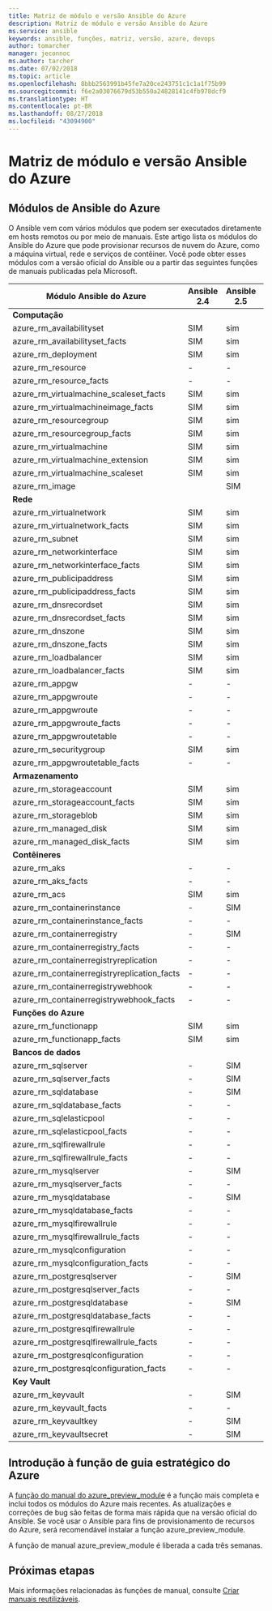 ```yaml
---
title: Matriz de módulo e versão Ansible do Azure
description: Matriz de módulo e versão Ansible do Azure
ms.service: ansible
keywords: ansible, funções, matriz, versão, azure, devops
author: tomarcher
manager: jeconnoc
ms.author: tarcher
ms.date: 07/02/2018
ms.topic: article
ms.openlocfilehash: 8bbb2563991b45fe7a20ce243751c1c1a1f75b99
ms.sourcegitcommit: f6e2a03076679d53b550a24828141c4fb978dcf9
ms.translationtype: HT
ms.contentlocale: pt-BR
ms.lasthandoff: 08/27/2018
ms.locfileid: "43094900"
---
```

# <a name="ansible-module-and-version-matrix"></a>Matriz de módulo e versão Ansible do Azure

## <a name="ansible-modules-for-azure"></a>Módulos de Ansible do Azure
O Ansible vem com vários módulos que podem ser executados diretamente em hosts remotos ou por meio de manuais.
Este artigo lista os módulos do Ansible do Azure que pode provisionar recursos de nuvem do Azure, como a máquina virtual, rede e serviços de contêiner. Você pode obter esses módulos com a versão oficial do Ansible ou a partir das seguintes funções de manuais publicadas pela Microsoft.

| Módulo Ansible do Azure                   |  Ansible 2.4 |  Ansible 2.5 |  Ansible 2.6 |  Função de manual [azure_preview_module](#introduction-to-azurepreviewmodule) | 
|---------------------------------------------|--------------|--------------|-----------------------------|-------------------------------------| 
| **Computação**                    |           |                          |                          |                                  | 
| azure_rm_availabilityset                    | SIM          | sim                         | sim          | SIM                                 | 
| azure_rm_availabilityset_facts              | SIM          | sim                         | sim          | SIM                                 | 
| azure_rm_deployment                         | SIM          | sim                         | sim          | SIM                                 | 
| azure_rm_resource                           | -            | -                           | SIM          | SIM                                 | 
| azure_rm_resource_facts                     | -            | -                           | SIM          | SIM                                 | 
| azure_rm_virtualmachine_scaleset_facts      | SIM          | sim                         | sim          | SIM                                 | 
| azure_rm_virtualmachineimage_facts          | SIM          | sim                         | sim          | SIM                                 | 
| azure_rm_resourcegroup                      | SIM          | sim                         | sim          | SIM                                 | 
| azure_rm_resourcegroup_facts                | SIM          | sim                         | sim          | SIM                                 | 
| azure_rm_virtualmachine                     | SIM          | sim                         | sim          | SIM                                 | 
| azure_rm_virtualmachine_extension           | SIM          | sim                         | sim          | SIM                                 | 
| azure_rm_virtualmachine_scaleset            | SIM          | sim                         | sim          | SIM                                 | 
| azure_rm_image                              |              | SIM                         | sim          | SIM                                 | 
| **Rede**                    |           |                          |                          |                                  | 
| azure_rm_virtualnetwork                     | SIM          | sim                         | sim          | SIM                                 | 
| azure_rm_virtualnetwork_facts               | SIM          | sim                         | sim          | SIM                                 | 
| azure_rm_subnet                             | SIM          | sim                         | sim          | SIM                                 | 
| azure_rm_networkinterface                   | SIM          | sim                         | sim          | SIM                                 | 
| azure_rm_networkinterface_facts             | SIM          | sim                         | sim          | SIM                                 | 
| azure_rm_publicipaddress                    | SIM          | sim                         | sim          | SIM                                 | 
| azure_rm_publicipaddress_facts              | SIM          | sim                         | sim          | SIM                                 | 
| azure_rm_dnsrecordset                       | SIM          | sim                         | sim          | SIM                                 | 
| azure_rm_dnsrecordset_facts                 | SIM          | sim                         | sim          | SIM                                 | 
| azure_rm_dnszone                            | SIM          | sim                         | sim          | SIM                                 | 
| azure_rm_dnszone_facts                      | SIM          | sim                         | sim          | SIM                                 | 
| azure_rm_loadbalancer                       | SIM          | sim                         | sim          | SIM                                 | 
| azure_rm_loadbalancer_facts                 | SIM          | sim                         | sim          | SIM                                 | 
| azure_rm_appgw                              | -            | -                           | -            | SIM                                 | 
| azure_rm_appgwroute                         | -            | -                           | -            | SIM                                 | 
| azure_rm_appgwroute                         | -            | -                           | -            | SIM                                 |
| azure_rm_appgwroute_facts                   | -            | -                           | -            | SIM                                 |
| azure_rm_appgwroutetable                    | -            | -                           | -            | SIM                                 |
| azure_rm_securitygroup                      | SIM          | sim                         | sim          | SIM                                 | 
| azure_rm_appgwroutetable_facts              | -            | -                           | -            | SIM                                 | 
| **Armazenamento**                    |           |                          |                          |                                  | 
| azure_rm_storageaccount                     | SIM          | sim                         | sim          | SIM                                 | 
| azure_rm_storageaccount_facts               | SIM          | sim                         | sim          | SIM                                 | 
| azure_rm_storageblob                        | SIM          | sim                         | sim          | SIM                                 | 
| azure_rm_managed_disk                       | SIM          | sim                         | sim          | SIM                                 | 
| azure_rm_managed_disk_facts                 | SIM          | sim                         | sim          | SIM                                 | 
| **Contêineres**                    |           |                          |                          |                                  | 
| azure_rm_aks                                | -            | -                           | SIM          | SIM                                 | 
| azure_rm_aks_facts                          | -            | -                           | SIM          | SIM                                 | 
| azure_rm_acs                                | SIM          | sim                         | sim          | SIM                                 | 
| azure_rm_containerinstance                  | -            | SIM                         | sim          | SIM                                 | 
| azure_rm_containerinstance_facts            | -            | -                           | -            | SIM                                 | 
| azure_rm_containerregistry                  | -            | SIM                         | sim          | SIM                                 | 
| azure_rm_containerregistry_facts            | -            | -                           | -            | SIM                                 | 
| azure_rm_containerregistryreplication       | -            | -                           | -            | SIM                                 | 
| azure_rm_containerregistryreplication_facts | -            | -                           | -            | SIM                                 | 
| azure_rm_containerregistrywebhook           | -            | -                           | -            | SIM                                 | 
| azure_rm_containerregistrywebhook_facts     | -            | -                           | -            | SIM                                 | 
| **Funções do Azure**                    |           |                          |                          |                                  | 
| azure_rm_functionapp                        | SIM          | sim                         | sim          | SIM                                 | 
| azure_rm_functionapp_facts                  | SIM          | sim                         | sim          | SIM                                 | 
| **Bancos de dados**                    |           |                          |                          |                                  | 
| azure_rm_sqlserver                          | -            | SIM                         | sim          | SIM                                 | 
| azure_rm_sqlserver_facts                    | -            | SIM                         | sim          | SIM                                 | 
| azure_rm_sqldatabase                        | -            | SIM                         | sim          | SIM                                 | 
| azure_rm_sqldatabase_facts                  | -            | -                           | -            | SIM                                 | 
| azure_rm_sqlelasticpool                     | -            | -                           | -            | SIM                                 | 
| azure_rm_sqlelasticpool_facts               | -            | -                           | -            | SIM                                 | 
| azure_rm_sqlfirewallrule                    | -            | -                           | -            | SIM                                 | 
| azure_rm_sqlfirewallrule_facts              | -            | -                           | -            | SIM                                 | 
| azure_rm_mysqlserver                        | -            | SIM                         | sim          | SIM                                 | 
| azure_rm_mysqlserver_facts                  | -            | -                           | -            | SIM                                 | 
| azure_rm_mysqldatabase                      | -            | SIM                         | sim          | SIM                                 | 
| azure_rm_mysqldatabase_facts                | -            | -                           | -            | SIM                                 | 
| azure_rm_mysqlfirewallrule                  | -            | -                           | -            | SIM                                 | 
| azure_rm_mysqlfirewallrule_facts            | -            | -                           | -            | SIM                                 | 
| azure_rm_mysqlconfiguration                 | -            | -                           | -            | SIM                                 | 
| azure_rm_mysqlconfiguration_facts           | -            | -                           | -            | SIM                                 | 
| azure_rm_postgresqlserver                   | -            | SIM                         | sim          | SIM                                 | 
| azure_rm_postgresqlserver_facts             | -            | -                           | -            | SIM                                 | 
| azure_rm_postgresqldatabase                 | -            | SIM                         | sim          | SIM                                 | 
| azure_rm_postgresqldatabase_facts           | -            | -                           | -            | SIM                                 | 
| azure_rm_postgresqlfirewallrule             | -            | -                           | -            | SIM                                 | 
| azure_rm_postgresqlfirewallrule_facts       | -            | -                           | -            | SIM                                 | 
| azure_rm_postgresqlconfiguration            | -            | -                           | -            | SIM                                 | 
| azure_rm_postgresqlconfiguration_facts      | -            | -                           | -            | SIM                                 | 
| **Key Vault**                    |           |                          |                          |                                  | 
| azure_rm_keyvault                           | -            | SIM                         | sim          | SIM                                 |
| azure_rm_keyvault_facts                     | -            | -                           | -            | SIM                                 |
| azure_rm_keyvaultkey                        | -            | SIM                         | sim          | SIM                                 |
| azure_rm_keyvaultsecret                     | -            | SIM                         | sim          | SIM                                 |


## <a name="introduction-to-playbook-role-for-azure"></a>Introdução à função de guia estratégico do Azure
A [função do manual do azure_preview_module](https://galaxy.ansible.com/Azure/azure_preview_modules/) é a função mais completa e inclui todos os módulos do Azure mais recentes. As atualizações e correções de bug são feitas de forma mais rápida que na versão oficial do Ansible. Se você usar o Ansible para fins de provisionamento de recursos do Azure, será recomendável instalar a função azure_preview_module.

A função de manual azure_preview_module é liberada a cada três semanas.

## <a name="next-steps"></a>Próximas etapas
Mais informações relacionadas às funções de manual, consulte [Criar manuais reutilizáveis](http://docs.ansible.com/ansible/latest/playbooks_reuse.html). 
